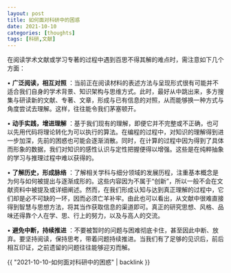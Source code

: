 ```yaml
---
layout: post
title: 如何面对科研中的困惑
date: 2021-10-10
categories: [thoughts]
tags: [科研,文献]
---
```


在阅读学术文献或学习专著的过程中遇到百思不得其解的难点时，需注意如下几个方面：

• **广泛阅读，相互对照** ：当前正在阅读材料的表述方法与呈现形式很有可能并不适合我们自身的学术背景、知识架构与思维方式。此时，最好从中跳出来，多方搜集与研读新的文献、专著、文章，形成与已有信息的对照，从而能够换一种方式与角度尝试去理解。这样，往往能令我们茅塞顿开。

• **动手实践，增进理解** ：基于我们现有的理解，即便它并不完整或不正确，也可以先用代码将理论转化为可以执行的算法。在编程的过程中，对知识的理解得到进一步加深，先前的困惑也可能会逐渐消散。同时，在计算的过程中因为得到了具体而形象的数据，我们对知识的感性认识与定性把握便得以增强。这些是在纯粹抽象的学习与推理过程中难以获得的。

• **了解历史，形成脉络** ：了解相关学科与细分领域的发展历程，注重基本概念是为何与如何被提出与逐渐成形的。这些内容因为不属于“创新”，所以一般不会在文献资料中被提及或详细阐述。然而，在我们形成认知与达到真正理解的过程中，它们却是必不可缺的一环，因而必须亡羊补牢。由此也可以看出，从文献中很难直接得到智慧与思想方法，将其当作获取信息的渠道即可。真正的研究思想、风格、品味还得靠个人在学、思、行上的努力，以及与高人的交流。

• **避免中断，持续推进** ：不要被暂时的问题与困难彻底卡住，甚至因此中断、放弃。要坚持阅读，保持思考，带着问题持续推进。当我们有了足够的见识后，前后相互印证，之前遗留的问题往往能够迎刃而解。

{{ "2021-10-10-如何面对科研中的困惑" | backlink }}
